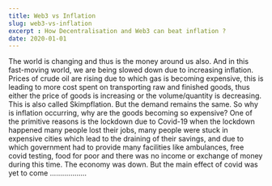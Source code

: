 ```yaml
---
title: Web3 vs Inflation
slug: web3-vs-inflation
excerpt : How Decentralisation and Web3 can beat inflation ?
date: 2020-01-01
---
```





The world is changing and thus is the money around us also. And in this
fast-moving world, we are being slowed down due to increasing inflation.
Prices of crude oil are rising due to which gas is becoming expensive, this
is leading to more cost spent on transporting raw and finished goods, thus
either the price of goods is increasing or the volume/quantity is
decreasing. This is also called Skimpflation. But the demand remains the
same. So why is inflation occurring, why are the goods becoming so
expensive? One of the primitive reasons is the lockdown due to Covid-19 when
the lockdown happened many people lost their jobs, many people were stuck in
expensive cities which lead to the draining of their savings, and due to
which government had to provide many facilities like ambulances, free covid
testing, food for poor and there was no income or exchange of money during
this time. The economy was down. But the main effect of covid was yet to
come ..................

